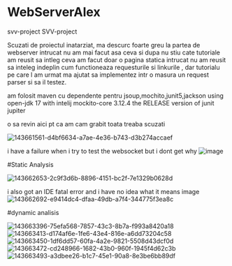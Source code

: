# WebServerAlex
svv-project
SVV-project

Scuzati de proiectul inatarziat, ma descurc foarte greu la partea de webserver intrucat nu am mai facut asa ceva si dupa nu stiu cate tutoriale am reusit sa intleg ceva am facut doar o pagina statica intrucat nu am reusit sa inteleg indeplin cum functioneaza requesturile si linkurile , dar tutorialu pe care l am urmat ma ajutat sa implementez intr o masura un request parser si sa il testez.

am folosit maven cu dependente pentru jsoup,mochito,junit5,jackson
using open-jdk 17 with intelij
mockito-core 3.12.4
the RELEASE version of junit jupiter




o sa revin aici pt ca am cam grabit toata treaba scuzati

![143661561-d4bf6634-a7ae-4e36-b743-d3b274accaef](https://user-images.githubusercontent.com/62361292/144742662-55c48164-ffc1-458a-a15d-71075b016f5d.png)


i have a failure when i try to test the websocket but i dont get why 
![image](https://user-images.githubusercontent.com/62361292/144742710-9e5f7622-5e2d-4e55-9c9e-e3527b00ec56.png)





#Static Analysis


![143662653-2c9f3d6b-8896-4151-bc2f-7e1329b0628d](https://user-images.githubusercontent.com/62361292/144742615-66dedc9f-9bdc-4489-93e1-fb04a4cbcfd2.png)


i also got an IDE fatal error and i have no idea what it means image
![143662692-e9414dc4-dfaa-49db-a7f4-344775f3ea8c](https://user-images.githubusercontent.com/62361292/144742631-635ad3c0-3360-4613-af58-fe51ade81f5a.png)


#dynamic analisis 

![143663396-75efa568-7857-43c3-8b7a-f993a8420a18](https://user-images.githubusercontent.com/62361292/144742575-72230d48-b50e-48ac-86cc-c39e03705cc8.png)
![143663413-d174af6e-1fe6-43e4-816e-a6dd73204c58](https://user-images.githubusercontent.com/62361292/144742579-eae51382-243c-4e10-9ff2-e8264b3b9ff4.png)
![143663450-1df6dd57-60fa-4a2e-9821-5508d43dcf0d](https://user-images.githubusercontent.com/62361292/144742581-90761639-bab3-4025-ac10-8283f7f8d84e.png)
![143663472-cd248966-1682-43b0-960f-1945f4d62c3b](https://user-images.githubusercontent.com/62361292/144742586-ededd980-b708-4af1-9ab5-b49e31f17574.png)
![143663493-a3dbee26-b1c7-45e1-90a8-8e3be6bb89df](https://user-images.githubusercontent.com/62361292/144742595-c2712a46-6103-4525-bf90-e11243bc801a.png)

